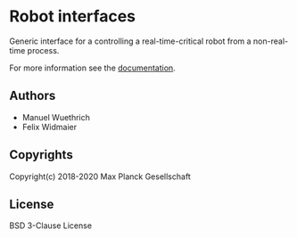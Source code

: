 # Robot interfaces

Generic interface for a controlling a real-time-critical robot from a
non-real-time process.

For more information see the
[documentation](https://open-dynamic-robot-initiative.github.io/code_documentation/robot_interfaces/docs/doxygen/html/index.html).


## Authors

- Manuel Wuethrich
- Felix Widmaier

## Copyrights

Copyright(c) 2018-2020 Max Planck Gesellschaft

## License

BSD 3-Clause License
